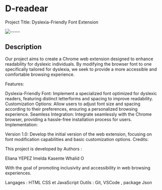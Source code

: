 # D-readear


Project Title: Dyslexia-Friendly Font Extension


![-----](https://raw.githubusercontent.com/andreasbm/readme/master/assets/lines/rainbow.png)

## Description
Our project aims to create a Chrome web extension designed to enhance readability for dyslexic individuals. By modifying the browser font to one specifically tailored for dyslexia, we seek to provide a more accessible and comfortable browsing experience.

Features:

Dyslexia-Friendly Font: Implement a specialized font optimized for dyslexic readers, featuring distinct letterforms and spacing to improve readability.
Customization Options: Allow users to adjust font size and spacing according to their preferences, ensuring a personalized browsing experience.
Seamless Integration: Integrate seamlessly with the Chrome browser, providing a hassle-free installation process for users.
Implementation:

Version 1.0: Develop the initial version of the web extension, focusing on font modification capabilities and basic customization options.
Credits:

This project is developed by Authors :

Eliana YEPEZ
Imelda Kasente
Whalid O

With the goal of promoting inclusivity and accessibility in web browsing experiences.

Langages : HTML CSS et JavaScript
Outils : Git, VSCode , package Json


